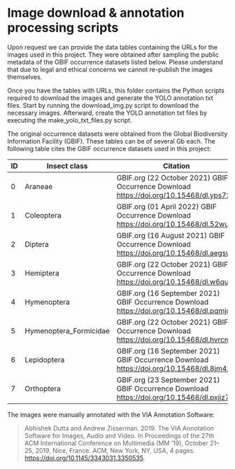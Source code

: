 # Image download & annotation processing scripts

Upon request we can provide the data tables containing the URLs for the images used in this project. They were obtained after sampling the public metadata of the GBIF occurrence datasets listed below. Please understand that due to legal and ethical concerns we cannot re-publish the images themselves.

Once you have the tables with URLs, this folder contains the Python scripts required to download the images and generate the YOLO annotation txt files. Start by running the download_img.py script to download the necessary images. Afterward, create the YOLO annotation txt files by executing the make_yolo_txt_files.py script.

The original occurrence datasets were obtained from the Global Biodiversity Information Facility (GBIF). These tables can be of several Gb each. The following table cites the GBIF occurrence datasets used in this project:

| ID | Insect class           | Citation |
|----|------------------------|----------|
| 0  | Araneae                | GBIF.org (22 October 2021) GBIF Occurrence Download https://doi.org/10.15468/dl.yps72k |
| 1  | Coleoptera             | GBIF.org (01 April 2022) GBIF Occurrence Download  https://doi.org/10.15468/dl.52wu3r |
| 2  | Diptera                | GBIF.org (16 August 2021) GBIF Occurrence Download  https://doi.org/10.15468/dl.aegswt |
| 3  | Hemiptera              | GBIF.org (22 October 2021) GBIF Occurrence Download https://doi.org/10.15468/dl.w6qucx |
| 4  | Hymenoptera            | GBIF.org (16 September 2021) GBIF Occurrence Download https://doi.org/10.15468/dl.pqmjq4 |
| 5  | Hymenoptera_Formicidae | GBIF.org (22 October 2021) GBIF Occurrence Download https://doi.org/10.15468/dl.hvrcmu |
| 6  | Lepidoptera            | GBIF.org (16 September 2021) GBIF Occurrence Download https://doi.org/10.15468/dl.8jm4zg |
| 7  | Orthoptera             | GBIF.org (23 September 2021) GBIF Occurrence Download  https://doi.org/10.15468/dl.pxjjz7 |


The images were manually annotated with the VIA Annotation Software:
> Abhishek Dutta and Andrew Zisserman. 2019. The VIA Annotation Software for Images, Audio and Video. In Proceedings of the 27th ACM International Conference on Multimedia (MM ’19), October 21–25, 2019, Nice, France. ACM, New York, NY, USA, 4 pages. https://doi.org/10.1145/3343031.3350535.

